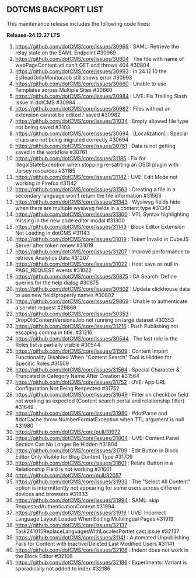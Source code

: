 ## DOTCMS BACKPORT LIST

This maintenance release includes the following code fixes:

**Release-24.12.27 LTS**

1. https://github.com/dotCMS/core/issues/30969 : SAML: Retrieve the relay state on the SAML Endpoint #30969
2. https://github.com/dotCMS/core/issues/30804 : The file with name of webPageContent.vtl can't GET and throws 404 #30804
3. https://github.com/dotCMS/core/issues/30993 : In 24.12.10 the EsReadOnlyMonitorJob still shows error #30993
4. https://github.com/dotCMS/core/issues/30660 : Unable to use Templates across Multiple Sites #30660
5. https://github.com/dotCMS/core/issues/30984 : UVE: Fix Trailing Slash Issue in dotCMS #30984
6. https://github.com/dotCMS/core/issues/30982 : Files without an extension cannot be edited / saved #30982
7. https://github.com/dotCMS/core/issues/31034 : Empty allowed file type not being saved #3103
8. https://github.com/dotCMS/core/issues/30694 : [Localization] : Special chars are not being migrated correctly #30694
9. https://github.com/dotCMS/core/issues/30761 : Data is not getting saved in the workflow #30761
10. https://github.com/dotCMS/core/issues/31185 : Fix for IllegalStateException when stopping re-satrting an OSGI plugin with Jersey resources #31185
11. https://github.com/dotCMS/core/issues/31142 : UVE: Edit Mode not working in Firefox #31142
12. https://github.com/dotCMS/core/issues/31563 : Creating a file in a secondary language won't return the file information #31563
13. https://github.com/dotCMS/core/issues/31343 : Wysiwyg fields hide when there are multiple wysiwyg fields in a content type #31343
14. https://github.com/dotCMS/core/issues/31300 : VTL Syntax highlighting missing in the new code editor modal #31300
15. https://github.com/dotCMS/core/issues/31143 : Block Editor Extension Not Loading in dotCMS #31143
16. https://github.com/dotCMS/core/issues/31019 : Token Invalid in CubeJS Server after token renew #31019
17. https://github.com/dotCMS/core/issues/31207 : Improve performance to retrieve Analytics Data #31207
18. https://github.com/dotCMS/core/issues/31022 : Host save as null in PAGE_REQUEST events #31022
19. https://github.com/dotCMS/core/issues/30875 : CA Search: Define queries for the help dialog #30875
20. https://github.com/dotCMS/core/issues/30802 : Update clickhouse data to use new field/property names #30802
21. https://github.com/dotCMS/core/issues/29869 : Unable to authenticate a servlet request #29869
22. https://github.com/dotCMS/core/issues/30353 : DropOldContentVersionsJob not running on large dataset #30353
23. https://github.com/dotCMS/core/issues/31216 : Push Publishing not escaping comma in title. #31216
24. https://github.com/dotCMS/core/issues/30544 : The last role in the Roles list is partially visible #30544
25. https://github.com/dotCMS/core/issues/31509 : Content Import Functionality Disabled When "Content Search" Tool is Hidden for Specific Roles #31509
26. https://github.com/dotCMS/core/issues/31564 : Special Character & Truncated in Category Name After Creation #31564
27. https://github.com/dotCMS/core/issues/31752 : UVE: App URL Configuration Not Being Respected #31752
28. https://github.com/dotCMS/core/issues/31649 : Filter on checkbox field not working as expected (Content search portal and relationship filter) #31649
29. https://github.com/dotCMS/core/issues/31980 : #dotParse and #dotCache throw NumberFormatException when TTL argument is null #31980
30. https://github.com/dotCMS/core/pull/31972
31. https://github.com/dotCMS/core/issues/31804 : UVE: Content Panel Section Can No Longer Be Hidden #31804
32. https://github.com/dotCMS/core/issues/31709 : Edit Button in Block Editor Only Visible for Blog Content Type #31709
33. https://github.com/dotCMS/core/issues/31601 : Relate Button in a Relationship Field is not working #31601
34. https://github.com/dotCMS/core/pull/32057
35. https://github.com/dotCMS/core/issues/31933 : The "Select All Content" option is intermittently not appearing for some users across different devices and browsers #31933
36. https://github.com/dotCMS/core/issues/31994 : SAML: skip RequestedAuthenticationContext #31994
37. https://github.com/dotCMS/core/issues/31919 : UVE: Incorrect Language Layout Loaded When Editing Multilingual Pages #31919
38. https://github.com/dotCMS/core/issues/32137 : Task241015ReplaceLanguagesWithLocalesPortlet cast issue #32137
39. https://github.com/dotCMS/core/issues/31141 : Automated Unpublishing Fails for Content with Inactive/Deleted Last Modified Users #31141
40. https://github.com/dotCMS/core/issues/32106 : Indent does not work in the Block Editor #32106
41. https://github.com/dotCMS/core/issues/32186 : Experiments: Variant is sporadically not added to index #32186
